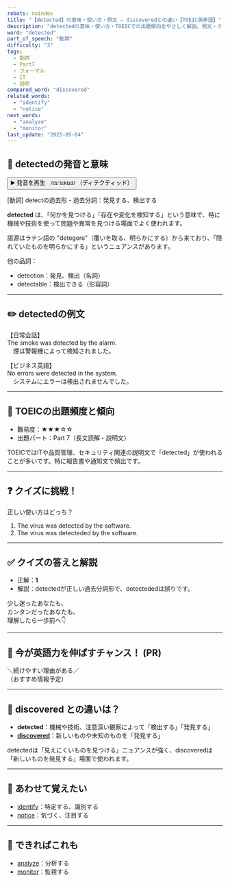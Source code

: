 ```yaml
---
robots: noindex
title: "【detected】の意味・使い方・例文 ― discoveredとの違い【TOEIC英単語】"
description: "detectedの意味・使い方・TOEICでの出題傾向をやさしく解説。例文・クイズ付きでdiscoveredとの違いもわかりやすく学べます。"
word: "detected"
part_of_speech: "動詞"
difficulty: "3"
tags:
  - 動詞
  - Part7
  - フォーマル
  - IT
  - 説明
compared_word: "discovered"
related_words:
  - "identify"
  - "notice"
next_words:
  - "analyze"
  - "monitor"
last_update: "2025-05-04"
---
```


## 🔰 detectedの発音と意味

<button class="play-audio" onclick="playTTS('detected')">
  <span class="play-audio-main">
    ▶️ 発音を再生　/dɪˈtɛktɪd/
  </span>
  <span class="play-audio-sub">
    （ディテクティッド）
  </span>
</button>

[動詞] detectの過去形・過去分詞：発見する、検出する

**detected** は、「何かを見つける」「存在や変化を検知する」という意味で、特に機械や技術を使って問題や異常を見つける場面でよく使われます。

語源はラテン語の "detegere"（覆いを取る、明らかにする）から来ており、「隠れていたものを明らかにする」というニュアンスがあります。

他の品詞：  
- detection：発見、検出（名詞）
- detectable：検出できる（形容詞）

---

## ✏️ detectedの例文

【日常会話】  
The smoke was detected by the alarm.  
　煙は警報機によって検知されました。

【ビジネス英語】  
No errors were detected in the system.  
　システムにエラーは検出されませんでした。

---

## 🎯 TOEICの出題頻度と傾向

- 難易度：★★★☆☆
- 出題パート：Part 7（長文読解・説明文）

TOEICではITや品質管理、セキュリティ関連の説明文で「detected」が使われることが多いです。特に報告書や通知文で頻出です。

---

## ❓ クイズに挑戦！

正しい使い方はどっち？

1. The virus was detected by the software.  
2. The virus was detecteded by the software.

---

## ✅ クイズの答えと解説

- 正解：**1**
- 解説：detectedが正しい過去分詞形で、detectededは誤りです。

少し迷ったあなたも、  
カンタンだったあなたも、  
理解したら一歩前へ👇️

---

## 🚀 今が英語力を伸ばすチャンス！ (PR)

<div class="info-center">
＼続けやすい理由がある／<br>  
（おすすめ情報予定）
</div>

---

## 🤔  discovered との違いは？

- **detected**：機械や技術、注意深い観察によって「検出する」「発見する」
- **[discovered](/word/discovered/)**：新しいものや未知のものを「発見する」

detectedは「見えにくいものを見つける」ニュアンスが強く、discoveredは「新しいものを発見する」場面で使われます。

---

## 🧩 あわせて覚えたい

- [identify](/word/identify/)：特定する、識別する
- [notice](/word/notice/)：気づく、注目する

---

## 📖 できればこれも

- [analyze](/word/analyze/)：分析する
- [monitor](/word/monitor/)：監視する

<!-- cvid: aid40_bid49 -->
